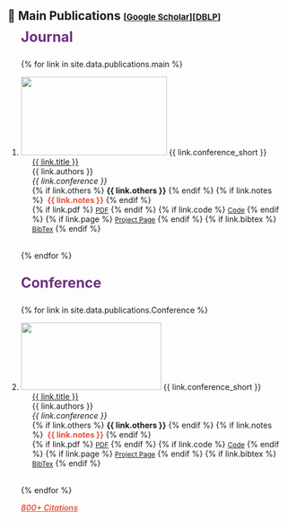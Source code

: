 <h1 id="publications"></h1>

<h2 style="margin: 60px 0px -15px;">📝 Main Publications <temp style="font-size:15px;">[</temp><a href="https://scholar.google.com/citations?user=sRkvMF8AAAAJ&hl=zh-CN" target="_blank" style="font-size:15px;">Google Scholar</a><temp style="font-size:15px;">]</temp><temp style="font-size:15px;">[</temp><a href="https://dblp.uni-trier.de/pid/42/6886.html" target="_blank" style="font-size:15px;">DBLP</a><temp style="font-size:15px;">]</temp></h2>


<div class="publications">
<ol class="bibliography">

<p style="color: #6C3082; font-size: 25px; font-weight: bold; marginal-left: 200px">Journal</p>


{% for link in site.data.publications.main %}

<li>
<div class="pub-row">
  <div class="col-sm-3 abbr" style="position: relative;padding-right: 5px;padding-left: 0px;">
    <img src="{{ link.image }}" class="teaser img-fluid z-depth-1" style="width: 260px; height: 140px;">
            <abbr class="badge">{{ link.conference_short }}</abbr>
  </div>
  <div class="col-sm-9" style="position: relative;padding-right: 15px;padding-left: 20px;">
      <div class="title"><a href="{{ link.pdf }}">{{ link.title }}</a></div>
      <div class="author">{{ link.authors }}</div>
      <div class="periodical"><em>{{ link.conference }}</em>
      </div>
         <div class="links">
            {% if link.others %} 
      <strong>{{ link.others  }}</strong>
      {% endif %}
            {% if link.notes %} 
      <strong style="color:#e74d3c"> &nbsp;{{ link.notes }}</strong>
      {% endif %}
      </div>
    <div class="links">
      {% if link.pdf %} 
      <a href="{{ link.pdf }}" class="btn btn-sm z-depth-0" role="button" target="_blank" style="font-size:12px;">PDF</a>
      {% endif %}
      {% if link.code %} 
      <a href="{{ link.code }}" class="btn btn-sm z-depth-0" role="button" target="_blank" style="font-size:12px;">Code</a>
      {% endif %}
      {% if link.page %} 
      <a href="{{ link.page }}" class="btn btn-sm z-depth-0" role="button" target="_blank" style="font-size:12px;">Project Page</a>
      {% endif %}
      {% if link.bibtex %} 
      <a href="{{ link.bibtex }}" class="btn btn-sm z-depth-0" role="button" target="_blank" style="font-size:12px;">BibTex</a>
      {% endif %}
    </div>
  </div>
</div>
</li>

<br>

{% endfor %}

<p style="color: #6C3082; font-size: 25px; font-weight: bold; marginal-left: 200px">Conference</p>


{% for link in site.data.publications.Conference %}

<li>
<div class="pub-row">
  <div class="col-sm-3 abbr" style="position: relative;padding-right: 5px;padding-left: 0px;">
    <img src="{{ link.image }}" class="teaser img-fluid z-depth-1" style="width: 250px; height: 120px;">
            <abbr class="badge">{{ link.conference_short }}</abbr>
  </div>
  <div class="col-sm-9" style="position: relative;padding-right: 15px;padding-left: 20px;">
      <div class="title"><a href="{{ link.pdf }}">{{ link.title }}</a></div>
      <div class="author">{{ link.authors }}</div>
      <div class="periodical"><em>{{ link.conference }}</em>
      </div>
         <div class="links">
            {% if link.others %} 
      <strong>{{ link.others  }}</strong>
      {% endif %}
            {% if link.notes %} 
      <strong style="color:#e74d3c"> &nbsp;{{ link.notes }}</strong>
      {% endif %}
      </div>
    <div class="links">
      {% if link.pdf %} 
      <a href="{{ link.pdf }}" class="btn btn-sm z-depth-0" role="button" target="_blank" style="font-size:12px;">PDF</a>
      {% endif %}
      {% if link.code %} 
      <a href="{{ link.code }}" class="btn btn-sm z-depth-0" role="button" target="_blank" style="font-size:12px;">Code</a>
      {% endif %}
      {% if link.page %} 
      <a href="{{ link.page }}" class="btn btn-sm z-depth-0" role="button" target="_blank" style="font-size:12px;">Project Page</a>
      {% endif %}
      {% if link.bibtex %} 
      <a href="{{ link.bibtex }}" class="btn btn-sm z-depth-0" role="button" target="_blank" style="font-size:12px;">BibTex</a>
      {% endif %}
    </div>
  </div>
</div>
</li>

<br>

{% endfor %}

<strong> <a style="color:#e74d3c; font-weight:600" href="https://scholar.google.com/citations?view_op=view_citation&hl=en&user=sRkvMF8AAAAJ&citation_for_view=sRkvMF8AAAAJ:zYLM7Y9cAGgC"><i id="total_citation_mtl">800+</i><i style="color:#e74d3c; font-weight:600"> Citations</i>
  <script>
      $(document).ready(function () {
          
          var gsDataBaseUrl = 'https://github.com/liuzy0708/liuzy0708.github.io'
          
          $.getJSON(gsDataBaseUrl + "google_scholar_crawler/results/gs_data.json", function (data) {
              var totalCitation = data['publications']['sRkvMF8AAAAJ:zYLM7Y9cAGgC']['num_citations']
              document.getElementById('total_citation_mtl').innerHTML = totalCitation;
              var citationEles = document.getElementsByClassName('show_paper_citations')
              Array.prototype.forEach.call(citationEles, element => {
                  var paperId = element.getAttribute('data')
                  var numCitations = data['publications'][paperId]['num_citations']
                  element.innerHTML = '| Citations: ' + numCitations;
              });
          });
      })
 </script>

